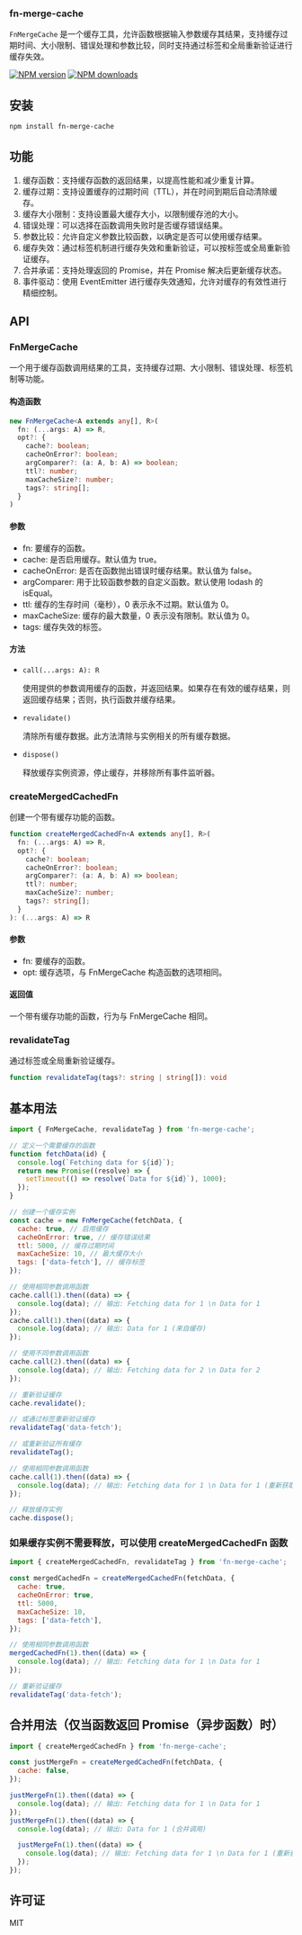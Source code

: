 ### fn-merge-cache

`FnMergeCache` 是一个缓存工具，允许函数根据输入参数缓存其结果，支持缓存过期时间、大小限制、错误处理和参数比较，同时支持通过标签和全局重新验证进行缓存失效。

[![NPM version](https://img.shields.io/npm/v/fn-merge-cache.svg?style=flat)](https://npmjs.com/package/fn-merge-cache)
[![NPM downloads](http://img.shields.io/npm/dm/fn-merge-cache.svg?style=flat)](https://npmjs.com/package/fn-merge-cache)

## 安装

```bash
npm install fn-merge-cache
```

## 功能

1. 缓存函数：支持缓存函数的返回结果，以提高性能和减少重复计算。
2. 缓存过期：支持设置缓存的过期时间（TTL），并在时间到期后自动清除缓存。
3. 缓存大小限制：支持设置最大缓存大小，以限制缓存池的大小。
4. 错误处理：可以选择在函数调用失败时是否缓存错误结果。
5. 参数比较：允许自定义参数比较函数，以确定是否可以使用缓存结果。
6. 缓存失效：通过标签机制进行缓存失效和重新验证，可以按标签或全局重新验证缓存。
7. 合并承诺：支持处理返回的 Promise，并在 Promise 解决后更新缓存状态。
8. 事件驱动：使用 EventEmitter 进行缓存失效通知，允许对缓存的有效性进行精细控制。

## API

### FnMergeCache

一个用于缓存函数调用结果的工具，支持缓存过期、大小限制、错误处理、标签机制等功能。

#### 构造函数

```typescript
new FnMergeCache<A extends any[], R>(
  fn: (...args: A) => R,
  opt?: {
    cache?: boolean;
    cacheOnError?: boolean;
    argComparer?: (a: A, b: A) => boolean;
    ttl?: number;
    maxCacheSize?: number;
    tags?: string[];
  }
)
```

#### 参数

- fn: 要缓存的函数。
- cache: 是否启用缓存。默认值为 true。
- cacheOnError: 是否在函数抛出错误时缓存结果。默认值为 false。
- argComparer: 用于比较函数参数的自定义函数。默认使用 lodash 的 isEqual。
- ttl: 缓存的生存时间（毫秒），0 表示永不过期。默认值为 0。
- maxCacheSize: 缓存的最大数量，0 表示没有限制。默认值为 0。
- tags: 缓存失效的标签。

#### 方法

- `call(...args: A): R`

  使用提供的参数调用缓存的函数，并返回结果。如果存在有效的缓存结果，则返回缓存结果；否则，执行函数并缓存结果。

- `revalidate()`

  清除所有缓存数据。此方法清除与实例相关的所有缓存数据。

- `dispose()`

  释放缓存实例资源，停止缓存，并移除所有事件监听器。

### createMergedCachedFn

创建一个带有缓存功能的函数。

```typescript
function createMergedCachedFn<A extends any[], R>(
  fn: (...args: A) => R,
  opt?: {
    cache?: boolean;
    cacheOnError?: boolean;
    argComparer?: (a: A, b: A) => boolean;
    ttl?: number;
    maxCacheSize?: number;
    tags?: string[];
  }
): (...args: A) => R
```

#### 参数

- fn: 要缓存的函数。
- opt: 缓存选项，与 FnMergeCache 构造函数的选项相同。

#### 返回值

一个带有缓存功能的函数，行为与 FnMergeCache 相同。

### revalidateTag

通过标签或全局重新验证缓存。

```typescript
function revalidateTag(tags?: string | string[]): void
```

## 基本用法

```javascript
import { FnMergeCache, revalidateTag } from 'fn-merge-cache';

// 定义一个需要缓存的函数
function fetchData(id) {
  console.log(`Fetching data for ${id}`);
  return new Promise((resolve) => {
    setTimeout(() => resolve(`Data for ${id}`), 1000);
  });
}

// 创建一个缓存实例
const cache = new FnMergeCache(fetchData, {
  cache: true, // 启用缓存
  cacheOnError: true, // 缓存错误结果
  ttl: 5000, // 缓存过期时间
  maxCacheSize: 10, // 最大缓存大小
  tags: ['data-fetch'], // 缓存标签
});

// 使用相同参数调用函数
cache.call(1).then((data) => {
  console.log(data); // 输出: Fetching data for 1 \n Data for 1
});
cache.call(1).then((data) => {
  console.log(data); // 输出: Data for 1 (来自缓存)
});

// 使用不同参数调用函数
cache.call(2).then((data) => {
  console.log(data); // 输出: Fetching data for 2 \n Data for 2
});

// 重新验证缓存
cache.revalidate();

// 或通过标签重新验证缓存
revalidateTag('data-fetch');

// 或重新验证所有缓存
revalidateTag();

// 使用相同参数调用函数
cache.call(1).then((data) => {
  console.log(data); // 输出: Fetching data for 1 \n Data for 1 (重新获取)
});

// 释放缓存实例
cache.dispose();
```

### 如果缓存实例不需要释放，可以使用 createMergedCachedFn 函数

```javascript
import { createMergedCachedFn, revalidateTag } from 'fn-merge-cache';

const mergedCachedFn = createMergedCachedFn(fetchData, {
  cache: true,
  cacheOnError: true,
  ttl: 5000,
  maxCacheSize: 10,
  tags: ['data-fetch'],
});

// 使用相同参数调用函数
mergedCachedFn(1).then((data) => {
  console.log(data); // 输出: Fetching data for 1 \n Data for 1
});

// 重新验证缓存
revalidateTag('data-fetch');
```

## 合并用法（仅当函数返回 Promise（异步函数）时）

```javascript
import { createMergedCachedFn } from 'fn-merge-cache';

const justMergeFn = createMergedCachedFn(fetchData, {
  cache: false,
});

justMergeFn(1).then((data) => {
  console.log(data); // 输出: Fetching data for 1 \n Data for 1
});
justMergeFn(1).then((data) => {
  console.log(data); // 输出: Data for 1 (合并调用)

  justMergeFn(1).then((data) => {
    console.log(data); // 输出: Fetching data for 1 \n Data for 1 (重新获取)
  });
});
```

## 许可证

MIT
